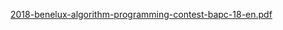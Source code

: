 [2018-benelux-algorithm-programming-contest-bapc-18-en.pdf](http://logiko.top/wp-content/uploads/2019/06/2018-benelux-algorithm-programming-contest-bapc-18-en.pdf)
